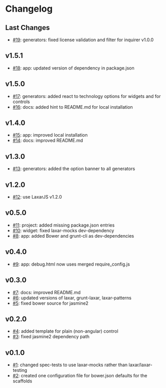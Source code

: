 # Changelog

## Last Changes

- [#19](https://github.com/LaxarJS/generator-laxarjs/issues/19): generators: fixed license validation and filter for inquirer v1.0.0


## v1.5.1

- [#18](https://github.com/LaxarJS/generator-laxarjs/issues/18): app: updated version of dependency in package.json


## v1.5.0

- [#17](https://github.com/LaxarJS/generator-laxarjs/issues/17): generators: added react to technology options for widgets and for controls
- [#16](https://github.com/LaxarJS/generator-laxarjs/issues/16): docs: added hint to README.md for local installation


## v1.4.0

- [#15](https://github.com/LaxarJS/generator-laxarjs/issues/15): app: improved local installation
- [#14](https://github.com/LaxarJS/generator-laxarjs/issues/14): docs: improved README.md


## v1.3.0

- [#13](https://github.com/LaxarJS/generator-laxarjs/issues/13): generators: added the option banner to all generators


## v1.2.0

- [#12](https://github.com/LaxarJS/generator-laxarjs/issues/12): use LaxarJS v1.2.0


## v0.5.0

- [#11](https://github.com/LaxarJS/generator-laxarjs/issues/11): project: added missing package.json entries
- [#10](https://github.com/LaxarJS/generator-laxarjs/issues/10): widget: fixed laxar-mocks dev-dependency
- [#8](https://github.com/LaxarJS/generator-laxarjs/issues/8): app: added Bower and grunt-cli as dev-dependencies


## v0.4.0

- [#9](https://github.com/LaxarJS/generator-laxarjs/issues/9): app: debug.html now uses merged require_config.js


## v0.3.0

- [#7](https://github.com/LaxarJS/generator-laxarjs/issues/7): docs: improved README.md
- [#6](https://github.com/LaxarJS/generator-laxarjs/issues/6): updated versions of laxar, grunt-laxar, laxar-patterns
- [#5](https://github.com/LaxarJS/generator-laxarjs/issues/5): fixed bower source for jasmine2


## v0.2.0

- [#4](https://github.com/LaxarJS/generator-laxarjs/issues/4): added template for plain (non-angular) control
- [#3](https://github.com/LaxarJS/generator-laxarjs/issues/3): fixed jasmine2 dependency path


## v0.1.0

- [#1](https://github.com/LaxarJS/generator-laxarjs/issues/1): changed spec-tests to use laxar-mocks rather than laxar/laxar-testing
- [#2](https://github.com/LaxarJS/generator-laxarjs/issues/2): created one configuration file for bower.json defaults for the scaffolds
